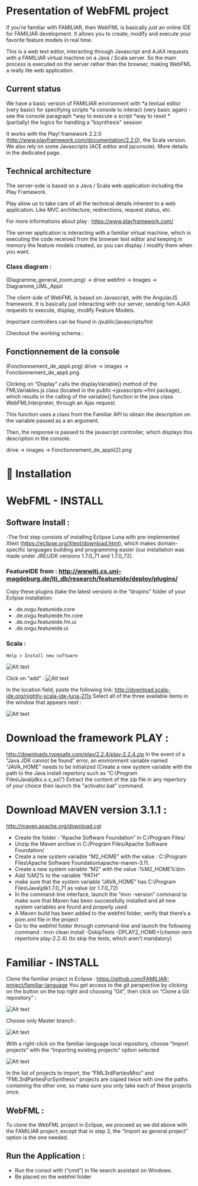 Presentation of WebFML project
==============================================


If you’re familiar with FAMILIAR, then WebFML is basically just an online IDE for FAMILIAR development. It allows you to create, modify and execute your favorite feature models in real time.

This is a web text editor, interacting through Javascript and AJAX requests with a FAMILIAR virtual machine on a Java / Scala server. So the main process is executed on the server rather than the browser, making WebFML a really lite web application.

## Current status
We have a basic version of FAMILIAR environment with
*a textual editor (very basic) for specifying scripts
*a console to interact (very basic again) - see the console paragraph
*way to execute a script
*way to reset
*(partially) the logics for handling a "ksynthesis" session

It works with the Play! framework 2.2.0 (http://www.playframework.com/documentation/2.2.0), the Scala version. We also rely on some Javascripts (ACE editor and jqconsole). More details in the dedicated page.




## Technical architecture

The server-side is based  on a Java / Scala web application including the Play Framework. 

Play allow us to take care of all the technical details inherent to a web application. Like MVC architecture, redirections, request status, etc.

For more informations about play : https://www.playframework.com/

The server application is interacting with a familiar virtual machine, which is executing the code received from the browser text editor and keeping in memory the feature models created, so you can display / modify them when you want.





### Class diagram :

(Diagramme_general_zoom.png) -> drive webfml -> Images -> Diagramme_UML_Appli


The client-side of WebFML is based on Javascript, with the AngularJS framework. It is basically just interacting with our server, sending him AJAX requests to execute, display, modify Feature Models.

Important controllers can be found in /public/javascripts/fml

Checkout the working schema :









## Fonctionnement de la console


(Fonctionnement_de_appli.png) drive -> images -> Fonctionnement_de_appli.png




Clicking on “Display” calls the displayVariable() method of the FMLVariables.js class (located in the public->javascripts->fml package), which results in the calling of the variable() function in the java class WebFMLInterpreter, through an Ajax request.

This function uses a class from the Familiar API to obtain the description on the variable passed as a an argument.

Then, the response is passed to the javascript controller, which displays this description in the console.

drive -> images -> Fonctionnement_de_appli(2).png




Installation
=======================================================================


# WebFML - INSTALL


## Software Install :


-The first step consists of installing Eclipse Luna with pre-implemented Xtext (https://eclipse.org/Xtext/download.html), which makes domain-specific languages building and programming easier (our installation was made under JRE/JDK versions 1.7.0_71 and 1.7.0_72).
### FeatureIDE from : http://wwwiti.cs.uni-magdeburg.de/iti_db/research/featureide/deploy/plugins/

Copy these plugins (take the latest version) in the “dropins” folder of your Eclipse installation:
* .de.ovgu.featureide.core
* .de.ovgu.featureide.fm.core
* .de.ovgu.featureide.fm.ui
* .de.ovgu.featureide.ui

### Scala :
	Help > Install new software
![Alt text](/doc/img/1_install_scala.png)


Click on “add” :
![Alt text](/doc/img/2_install_scala.png)

In the location field, paste the following link:
http://download.scala-ide.org/nightly-scala-ide-luna-211x
Select all of the three available items in the window that appears next :

![Alt text](/doc/img/3_install_scala.png)



# Download the framework PLAY :
http://downloads.typesafe.com/play/2.2.4/play-2.2.4.zip
In the event of a “Java JDK cannot be found” error, an environment variable named “JAVA_HOME” needs to be initialized (Create a new system variable with the path to the Java install repertory such as “C:\Program Files\Java\jdkx.x.x_xx\”)
Extract the content of the zip file in any repertory of your choice then launch the “activator.bat” command.

# Download MAVEN version 3.1.1 :
http://maven.apache.org/download.cgi
* Create the folder : “Apache Software Foundation” in C:/Program Files/
* Unzip the Maven archive in C:/Program Files/Apache Software Foundation/
* Create a new system variable “M2_HOME” with the value :
C:\Program Files\Apache Software Foundation\apache-maven-3.11.
* Create a new system variable  “M2” with the value :%M2_HOME%\bin
* Add %M2% to the variable “PATH”
* make sure that the system variable “JAVA_HOME” has C:\Program Files\Java\jdk1.7.0_71 as value (or 1.7.0_72)
* In the command-line interface, launch the “mvn -version” command to make sure that Maven has been successfully installed and all new system variables are found and properly used
* A Maven build has been added to the webfml folder, verify that there’s a pom.xml file in the project
* Go to the webfml folder through command-line and launch the following command : mvn clean install -DskipTests -DPLAY2_HOME={chemin vers répertoire play-2.2.4} (to skip the tests, which aren’t mandatory)




# Familiar - INSTALL

Clone the familiar project in Eclipse : https://github.com/FAMILIAR-project/familiar-language
You get access to the git perspective by clicking on the button on the top right and choosing “Git”, then click on “Clone a Git repository” :

![Alt text](/doc/img/4_install_familiar.png)


Choose only Master branch :

![Alt text](/doc/img/5_install_familiar.png)


With a right-click on the familiar-language local repository, choose “Import projects” with the “Importing existing projects” option selected

![Alt text](/doc/img/6_install_familiar.png)


In the list of projects to import, the “FML3rdPartiesMisc” and “FML3rdPartiesForSynthesis“ projects are copied twice with one the paths containing the other one, so make sure you only take each of these projects once.






## WebFML :

To clone the WebFML project in Eclipse, we proceed as we did above with the FAMILIAR project; except that in step 3, the “Import as general project” option is the one needed.


## Run the Application :

* Run the consol with (“cmd”) in file search assistant on Windows.
* Be placed on the webfml folder

